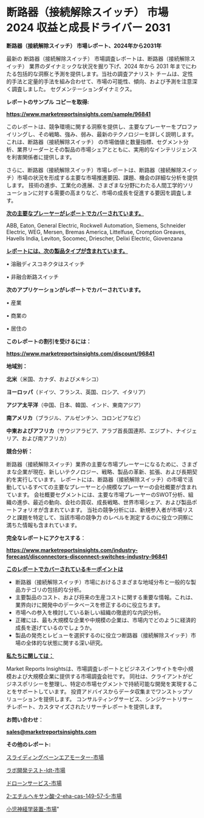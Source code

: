 # 断路器（接続解除スイッチ） 市場 2024 収益と成長ドライバー 2031

<strong>断路器（接続解除スイッチ） 市場レポート、2024年から2031年</strong>

最新の 断路器（接続解除スイッチ） 市場調査レポートは、断路器（接続解除スイッチ） 業界のダイナミックな状況を掘り下げ、2024 年から 2031 年までにわたる包括的な洞察と予測を提供します。当社の調査アナリスト チームは、定性的手法と定量的手法を組み合わせて、市場の可能性、傾向、および予測を注意深く調査しました。 セグメンテーションダイナミクス。



<strong>レポートのサンプル コピーを取得:</strong> <a href=https://www.marketreportsinsights.com/sample/96841>

<strong><u>https://www.marketreportsinsights.com/sample/96841</u></strong></a>

このレポートは、競争環境に関する洞察を提供し、主要なプレーヤーをプロファイリングし、その戦略、強み、弱み、最新のテクノロジーを詳しく説明します。 これは、断路器（接続解除スイッチ） の市場価値と数量指標、セグメント分析、業界リーダーとその製品の市場シェアとともに、実用的なインテリジェンスを利害関係者に提供します。

さらに、断路器（接続解除スイッチ）市場レポートは、断路器（接続解除スイッチ）市場の状況を形成する主要な市場推進要因、課題、機会の詳細な分析を提供します。 技術の進歩、工業化の進展、さまざまな分野にわたる人間工学的ソリューションに対する需要の高まりなど、市場の成長を促進する要因を調査します。



<strong><u>次の主要なプレーヤーがレポートでカバーされています。</u></strong>

ABB, Eaton, General Electric, Rockwell Automation, Siemens, Schneider Electric, WEG, Mersen, Bremas America, Littelfuse, Cromption Greaves, Havells India, Leviton, Socomec, Driescher, Delixi Electric, Giovenzana



<strong><u><b>レポートには、次の製品タイプが含まれています。</b></u></strong>

• 溶融ディスコネクタはスイッチ

• 非融合断路スイッチ



<strong><b>次のアプリケーションがレポートでカバーされています。</b></strong>

• 産業

• 商業の

• 居住の



<strong><b>このレポートの割引を受けるには：</b></strong><a href=https://www.marketreportsinsights.com/discount/96841>

<strong><u>https://www.marketreportsinsights.com/discount/96841</u></strong></a>



<strong>地域別：</strong>



<strong>北米</strong>（米国、カナダ、およびメキシコ）



<strong>ヨーロッパ</strong>（ドイツ、フランス、英国、ロシア、イタリア）



<strong>アジア太平洋</strong>（中国、日本、韓国、インド、東南アジア）



<strong>南アメリカ</strong>（ブラジル、アルゼンチン、コロンビアなど）



<strong>中東およびアフリカ</strong>（サウジアラビア、アラブ首長国連邦、エジプト、ナイジェリア、および南アフリカ）



<strong>競合分析：</strong>

断路器（接続解除スイッチ）業界の主要な市場プレーヤーになるために、さまざまな企業が現在、新しいテクノロジー、戦略、製品の革新、拡張、および長期契約を実行しています。 レポートには、断路器（接続解除スイッチ）の市場で活動しているすべての主要なプレーヤーと小規模なプレーヤーの会社概要が含まれています。 会社概要セグメントには、主要な市場プレーヤーのSWOT分析、組織の進歩、最近の動向、会社の買収、成長戦略、世界市場シェア、および製品ポートフォリオが含まれています。 当社の競争分析には、新規参入者が市場リスクと課題を特定して、当該市場の競争力 のレベルを測定するのに役立つ洞察に満ちた情報も含まれています。



<strong>完全なレポートにアクセスする</strong>：

<a href=https://www.marketreportsinsights.com/industry-forecast/disconnectors-disconnect-switches-industry-96841>

<strong><u>https://www.marketreportsinsights.com/industry-forecast/disconnectors-disconnect-switches-industry-96841</u></strong></a>



<strong><u><b>このレポートでカバーされているキーポイントは</b></u></strong>
<ul>
  <li>断路器（接続解除スイッチ）市場におけるさまざまな地域分布と一般的な製品カテゴリの包括的な分析。</li>
  <li>主要製品のコスト、および将来の生産コストに関する重要な情報。これは、業界向けに開発中のデータベースを修正するのに役立ちます。</li>
  <li>市場への参入を検討している新しい組織の徹底的な内訳分析。</li>
  <li>正確には、最も大規模な企業や中規模の企業は、市場内でどのように経済的成長を遂げているのでしょうか。</li>
  <li>製品の発売とレビューを選択するのに役立つ断路器（接続解除スイッチ）市場の全体的な状態に関する深い研究。</li>
</ul>


<strong><u><b>私たちに関しては：</b></u></strong>

Market Reports Insightsは、市場調査レポートとビジネスインサイトを中小規模および大規模企業に提供する市場調査会社です。 同社は、クライアントがビジネスポリシーを整理し、特定の市場セグメントで持続可能な開発を実現することをサポートしています。 投資アドバイスからデータ収集までワンストップソリューションを提供します。 コンサルティングサービス、シンジケートリサーチレポート、カスタマイズされたリサーチレポートを提供します。



<strong><b>お問い合わせ</b></strong>：

<a href=mailto:sales@marketreportsinsights.com>

<strong><u>sales@marketreportsinsights.com</u></strong></a>



<strong>その他のレポート:</strong>

<a href=https://www.linkedin.com/pulse/スライディングベーンエアモーター-市場-2023-swot-分析と最新イノベーション-mwtqf/>スライディングベーンエアモーター-市場</a>

<a href=https://www.linkedin.com/pulse/ラボ開発テスト-ldt-市場-2023-swot-分析と成長率-2030-ozxyf/>ラボ開発テスト-ldt-市場</a>

<a href=https://www.linkedin.com/pulse/ドローンサービス-市場-2023-収益と成長ドライバー-2030-consumer-connection-collective-360-08wcf/>ドローンサービス-市場</a>

<a href=https://www.linkedin.com/pulse/2-エチルヘキサン酸-2-eha-cas-149-57-5-市場-2023-5drff/>2-エチルヘキサン酸-2-eha-cas-149-57-5-市場</a>

<a href=https://www.linkedin.com/pulse/小児神経学装置-市場-2023-swot-分析と成長率-2030-pr-news-hub-dipbf/>小児神経学装置-市場</a>"
